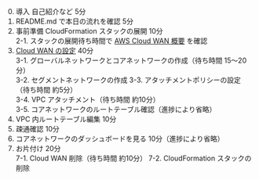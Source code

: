 
0. 導入 自己紹介など 5分
1. README.md で本日の流れを確認 5分
2. 事前準備 CloudFormation スタックの展開 10分  
  2-1. スタックの展開待ち時間で [AWS Cloud WAN 概要](https://blog.serverworks.co.jp/cloud-wan-vpc#AWS-Cloud-WAN-%E6%A6%82%E8%A6%81) を確認
3. [Cloud WAN の設定](https://blog.serverworks.co.jp/cloud-wan-vpc#Cloud-WAN-%E3%81%AE%E8%A8%AD%E5%AE%9A)  40分  
  3-1. グローバルネットワークとコアネットワークの作成（待ち時間 15～20分）  
  3-2. セグメントネットワークの作成
  3-3. アタッチメントポリシーの設定（待ち時間 約5分）  
  3-4. VPC アタッチメント（待ち時間 約10分）    
  3-5. コアネットワークのルートテーブル確認（進捗により省略）  
4. VPC 内ルートテーブル編集 10分
5. 疎通確認 10分  
6. コアネットワークのダッシュボードを見る 10分（進捗により省略）  
7. お片付け 20分  
  7-1. Cloud WAN 削除（待ち時間 約10分） 
  7-2. CloudFormation スタックの削除
